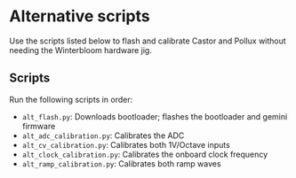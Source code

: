 # Alternative scripts

Use the scripts listed below to flash and calibrate Castor and Pollux without needing the Winterbloom hardware jig.

## Scripts

Run the following scripts in order:

- `alt_flash.py`: Downloads bootloader; flashes the bootloader and gemini firmware
- `alt_adc_calibration.py`: Calibrates the ADC
- `alt_cv_calibration.py`: Calibrates both 1V/Octave inputs
- `alt_clock_calibration.py`: Calibrates the onboard clock frequency
- `alt_ramp_calibration.py`: Calibrates both ramp waves


